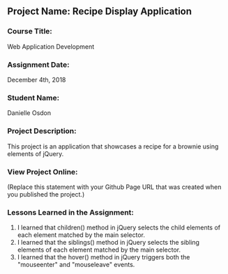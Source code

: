 ## Project Name:  Recipe Display Application

### Course Title:
Web Application Development

### Assignment Date:  
December 4th, 2018

### Student Name:  
Danielle Osdon

### Project Description:
This project is an application that showcases a recipe for a brownie using elements of jQuery.

### View Project Online:
(Replace this statement with your Github Page URL that was created when you 
 published the project.)

### Lessons Learned in the Assignment:
1. I learned that children() method in jQuery selects the child elements of each element matched by the main selector.
2. I learned that the siblings() method in jQuery selects the sibling elements of each element matched by the main selector.
3. I learned that the hover() method in jQuery triggers both the "mouseenter" and "mouseleave" events.

